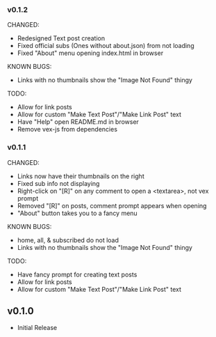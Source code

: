 ### v0.1.2

CHANGED:
 - Redesigned Text post creation
 - Fixed official subs (Ones without about.json) from not loading
 - Fixed "About" menu opening index.html in browser

KNOWN BUGS:

 - Links with no thumbnails show the "Image Not Found" thingy

TODO:
 - Allow for link posts
 - Allow for custom "Make Text Post"/"Make Link Post" text
 - Have "Help" open README.md in browser
 - Remove vex-js from dependencies

### v0.1.1

CHANGED:

 - Links now have their thumbnails on the right
 - Fixed sub info not displaying
 - Right-click on "[R]" on any comment to open a \<textarea>, not vex prompt
 - Removed "[R]" on posts, comment prompt appears when opening
 - "About" button takes you to a fancy menu

KNOWN BUGS:

 - home, all, & subscribed do not load
 - Links with no thumbnails show the "Image Not Found" thingy

TODO:
 - Have fancy prompt for creating text posts
 - Allow for link posts
 - Allow for custom "Make Text Post"/"Make Link Post" text

## v0.1.0

 - Initial Release
